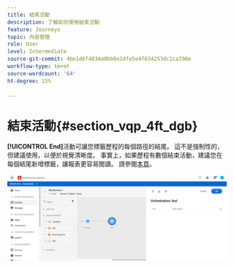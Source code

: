 ```yaml
---
title: 結束活動
description: 了解如何使用結束活動
feature: Journeys
topic: 內容管理
role: User
level: Intermediate
source-git-commit: 4be1d6f4034a0bb0a24fe5e4f634253dc1ca798e
workflow-type: tm+mt
source-wordcount: '64'
ht-degree: 15%

---
```


# 結束活動{#section_vqp_4ft_dgb}

**[!UICONTROL End]**&#x200B;活動可讓您標籤歷程的每個路徑的結尾。 這不是強制性的，但建議使用，以便於視覺清晰度。 事實上，如果歷程有數個結束活動，建議您在每個結尾新增標籤，讓報表更容易閱讀。 請參閱[本頁](../reports/live-report.md)。

![](../assets/journey54.png)
